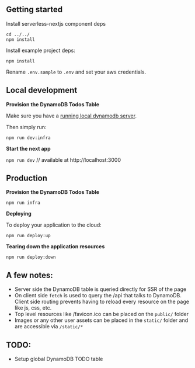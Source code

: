 ## Getting started

Install serverless-nextjs component deps

```
cd ../../
npm install
```

Install example project deps:

```
npm install
```

Rename `.env.sample` to `.env` and set your aws credentials.

## Local development

**Provision the DynamoDB Todos Table**

Make sure you have a [running local dynamodb server](https://docs.aws.amazon.com/amazondynamodb/latest/developerguide/DynamoDBLocal.html).

Then simply run:

`npm run dev:infra`

**Start the next app**

`npm run dev`
// available at http://localhost:3000

## Production

**Provision the DynamoDB Todos Table**

`npm run infra`

**Deploying**

To deploy your application to the cloud:

`npm run deploy:up`

**Tearing down the application resources**

`npm run deploy:down`

## A few notes:

- Server side the DynamoDB table is queried directly for SSR of the page
- On client side `fetch` is used to query the /api that talks to DynamoDB. Client side routing prevents having to reload every resource on the page like js, css, etc.
- Top level resources like /favicon.ico can be placed on the `public/` folder
- Images or any other user assets can be placed in the `static/` folder and are accessible via `/static/*`

## TODO:

- Setup global DynamoDB TODO table
